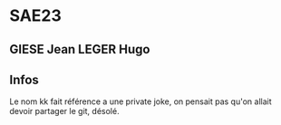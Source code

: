 # SAE23



## GIESE Jean LEGER Hugo


## Infos

Le nom kk fait référence a une private joke, on pensait pas qu'on allait devoir partager le git, désolé.
